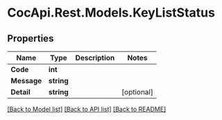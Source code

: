 # CocApi.Rest.Models.KeyListStatus

## Properties

Name | Type | Description | Notes
------------ | ------------- | ------------- | -------------
**Code** | **int** |  | 
**Message** | **string** |  | 
**Detail** | **string** |  | [optional] 

[[Back to Model list]](../../README.md#documentation-for-models) [[Back to API list]](../../README.md#documentation-for-api-endpoints) [[Back to README]](../../README.md)

